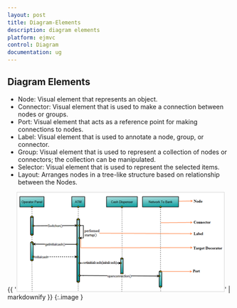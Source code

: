 ```yaml
---
layout: post
title: Diagram-Elements
description: diagram elements
platform: ejmvc
control: Diagram
documentation: ug
---
```


## Diagram Elements

* Node: Visual element that represents an object.
* Connector: Visual element that is used to make a connection between nodes or groups.
* Port: Visual element that acts as a reference point for making connections to nodes.
* Label: Visual element that is used to annotate a node, group, or connector.
* Group: Visual element that is used to represent a collection of nodes or connectors; the collection can be manipulated.
* Selector: Visual element that is used to represent the selected items.
* Layout: Arranges nodes in a tree-like structure based on relationship between the Nodes.



{{ '![C:/Users/labuser/Desktop/a.png](Diagram-Elements_images/Diagram-Elements_img1.png)' | markdownify }}
{:.image }


